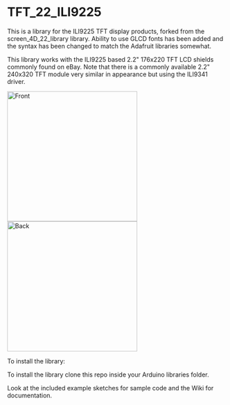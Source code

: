 TFT_22_ILI9225
==============

This is a library for the ILI9225 TFT display products, forked from the screen_4D_22_library library. Ability to
use GLCD fonts has been added and the syntax has been changed to match the Adafruit libraries somewhat.

This library works with the ILI9225 based 2.2" 176x220 TFT LCD shields commonly found on eBay. Note
that there is a commonly available 2.2" 240x320 TFT module very similar in appearance but using the
ILI9341 driver.

<img src="https://raw.githubusercontent.com/Nkawu/TFT_22_ILI9225/master/images/ILI9225_TFT_front.jpg" alt="Front" width="300">
<img src="https://raw.githubusercontent.com/Nkawu/TFT_22_ILI9225/master/images/ILI9225_TFT_back.jpg" alt="Back" width="300">

To install the library:

To install the library clone this repo inside your Arduino libraries folder.

Look at the included example sketches for sample code and the Wiki for documentation.
